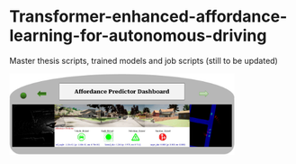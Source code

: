 # Transformer-enhanced-affordance-learning-for-autonomous-driving
Master thesis scripts, trained models and job scripts (still to be updated)

<img src="trained_models/da3.pdf" width="400">

